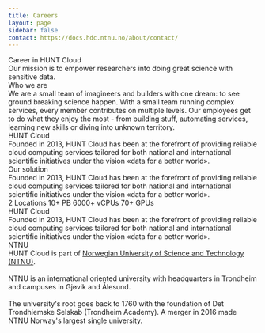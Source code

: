 ```yaml
---
title: Careers
layout: page
sidebar: false
contact: https://docs.hdc.ntnu.no/about/contact/
---
```


<div class="hc-home-page">
  <!-- <div class="hc-header">
    <div class="hc-header-img"></div>
  </div> -->

  <div class="hc-block" style="display: none;"></div>
  <div class="hc-block">
    <div class="hc-block-container">
      <div class="hc-container-title" style="text-wrap: nowrap;">
        Career in HUNT Cloud
      </div>
      <div class="hc-container-subtitle">
        Our mission is to empower researchers into doing great science with sensitive data.
      </div>
    </div>
  </div>

  <div class="hc-block">
    <div class="hc-block-container">
      <div class="hc-container-title">
        Who we are
      </div>
      <div class="hc-container-subtitle" style="text-align: left">
        <v-row>
          <v-col cols="12">
            We are a small team of imagineers and builders with one dream: to see ground breaking science happen. With a small team running complex services, every member contributes on multiple levels. Our employees get to do what they enjoy the most - from building stuff, automating services, learning new skills or diving into unknown territory.
          </v-col>
        </v-row>
      </div>
    </div>
  </div>


  <div class="hc-block">
    <div class="hc-block-container">
      <div class="hc-container-title">
        HUNT Cloud
      </div>
      <div class="hc-container-subtitle" style="text-align: left">
        <v-row>
          <v-col cols="12">
            Founded in 2013, HUNT Cloud has been at the forefront of providing reliable cloud computing services tailored for both national and international scientific initiatives under the vision «data for a better world».
          </v-col>
        </v-row>
      </div>
    </div>
  </div>


  <div class="hc-block">
    <div class="hc-block-container">
      <div class="hc-container-title">
        Our solution
      </div>
      <div class="hc-container-subtitle" style="text-align: left">
        <v-row>
          <v-col cols="12">
            Founded in 2013, HUNT Cloud has been at the forefront of providing reliable cloud computing services tailored for both national and international scientific initiatives under the vision «data for a better world».
          </v-col>
        </v-row>
      </div>
      <v-row class="pt-10 pb-6">
        <v-col cols="12" class="v-col-sm-12 v-col-md-6 align-self-stretch">
          <v-card
            variant="tonal"
            class="mx-auto h-100 pb-6"
            color="#3E628A"
            title="Server rooms"
          >
            <v-card-text class="py-0">
              <v-row align="center" no-gutters>
                <v-col
                  class="text-h2 text-no-wrap"
                  cols="8"
                >
                  2 Locations
                </v-col>
                <v-col class="text-right" cols="4">
                  <v-icon
                    color="#ef8114"
                    icon="mdi-server"
                    size="88"
                  ></v-icon>
                </v-col>
              </v-row>
            </v-card-text>
          </v-card>
        </v-col>
        <v-col cols="12" class="v-col-sm-12 v-col-md-6 align-self-stretch">
          <v-card
            variant="tonal"
            class="mx-auto h-100 pb-6"
            color="#3E628A"
            title="Storage clusters"
          >
            <v-card-text class="py-0">
              <v-row align="center" no-gutters>
                <v-col
                  class="text-h2"
                  cols="8"
                >
                  10+&nbsp;PB
                </v-col>
                <v-col class="text-right" cols="4">
                  <v-icon
                    color="#ef8114"
                    icon="mdi-database"
                    size="88"
                  ></v-icon>
                </v-col>
              </v-row>
            </v-card-text>
          </v-card>
        </v-col>
        <v-col cols="12" class="v-col-sm-12 v-col-md-6 align-self-stretch">
          <v-card
            variant="tonal"
            class="mx-auto h-100 pb-6"
            color="#3E628A"
            title="Compute clusters"
          >
            <v-card-text class="py-0">
              <v-row align="center" no-gutters>
                <v-col
                  class="text-h2"
                  cols="8"
                >
                  6000+ vCPUs
                </v-col>
                <v-col class="text-right" cols="4">
                  <v-icon
                    color="#ef8114"
                    icon="mdi-memory"
                    size="88"
                  ></v-icon>
                </v-col>
              </v-row>
            </v-card-text>
          </v-card>
        </v-col>
        <v-col cols="12" class="v-col-sm-12 v-col-md-6 align-self-stretch">
          <v-card
            variant="tonal"
            class="mx-auto h-100 pb-6"
            color="#3E628A"
            title="GPU Cards"
          >
            <v-card-text class="py-0">
              <v-row align="center" no-gutters>
                <v-col
                  class="text-h2"
                  cols="8"
                >
                  70+ GPUs
                </v-col>
                <v-col class="text-right" cols="4">
                  <v-icon
                    color="#ef8114"
                    icon="mdi-expansion-card-variant"
                    size="88"
                  ></v-icon>
                </v-col>
              </v-row>
            </v-card-text>
          </v-card>
        </v-col>
      </v-row>
    </div>
  </div>


  <div class="hc-block">
    <div class="hc-block-container">
      <div class="hc-container-title">
        HUNT Cloud
      </div>
      <div class="hc-container-subtitle" style="text-align: left">
        <v-row>
          <v-col cols="12">
            Founded in 2013, HUNT Cloud has been at the forefront of providing reliable cloud computing services tailored for both national and international scientific initiatives under the vision «data for a better world».
          </v-col>
        </v-row>
      </div>
    </div>
  </div>


  <div class="hc-block">
    <div class="hc-block-container">
      <div class="hc-container-title">
        NTNU
      </div>
      <div class="hc-container-subtitle" style="text-align: left">
        <v-row>
          <v-col cols="12">
            HUNT Cloud is part of <a href="https://www.ntnu.edu/" target="_blank">Norwegian University of Science and Technology (NTNU)</a>.
            <br/><br/>
            NTNU is an international oriented university with headquarters in Trondheim and campuses in Gjøvik and Ålesund.
            <br/><br/>
            The university's root goes back to 1760 with the foundation of Det Trondhiemske Selskab (Trondheim Academy). A merger in 2016 made NTNU Norway's largest single university.
          </v-col>
        </v-row>
      </div>
    </div>
  </div>


  <div class="hc-block">
    <div class="hc-block-container">
      <v-row align="center" no-gutters>
        <v-col class="text-center">
          <v-btn
            href="https://www.linkedin.com/company/huntcloud/"
            target="_blank"
            icon="mdi-linkedin"
            size="88"
            style="font-size: 40px !important;"
          >
          </v-btn>
        </v-col>
      </v-row>
    </div>
  </div>


<FooterBlock :contact="$frontmatter.contact" />
</div> <!-- END OF CONTENT - keep empty line before and after -->

<style scoped>

/* CSS scoped specifically to this page */

</style>
